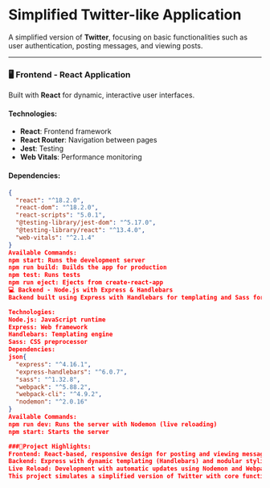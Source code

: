 # Simplified Twitter-like Application

A simplified version of **Twitter**, focusing on basic functionalities such as user authentication, posting messages, and viewing posts.

---

### 🖥️ **Frontend - React Application**

Built with **React** for dynamic, interactive user interfaces.

#### **Technologies:**
- **React**: Frontend framework
- **React Router**: Navigation between pages
- **Jest**: Testing
- **Web Vitals**: Performance monitoring

#### **Dependencies:**
```json
{
  "react": "^18.2.0",
  "react-dom": "^18.2.0",
  "react-scripts": "5.0.1",
  "@testing-library/jest-dom": "^5.17.0",
  "@testing-library/react": "^13.4.0",
  "web-vitals": "^2.1.4"
}
Available Commands:
npm start: Runs the development server
npm run build: Builds the app for production
npm test: Runs tests
npm run eject: Ejects from create-react-app
💻 Backend - Node.js with Express & Handlebars
Backend built using Express with Handlebars for templating and Sass for styles.

Technologies:
Node.js: JavaScript runtime
Express: Web framework
Handlebars: Templating engine
Sass: CSS preprocessor
Dependencies:
json{
  "express": "^4.16.1",
  "express-handlebars": "^6.0.7",
  "sass": "^1.32.8",
  "webpack": "^5.88.2",
  "webpack-cli": "^4.9.2",
  "nodemon": "^2.0.16"
}
Available Commands:
npm run dev: Runs the server with Nodemon (live reloading)
npm start: Starts the server

###🚀Project Highlights:
Frontend: React-based, responsive design for posting and viewing messages.
Backend: Express with dynamic templating (Handlebars) and modular styling (Sass).
Live Reload: Development with automatic updates using Nodemon and Webpack.
This project simulates a simplified version of Twitter with core functionalities. The frontend is built in React, while the backend uses Express for routing, Handlebars for templating, and Sass for modular styling.
